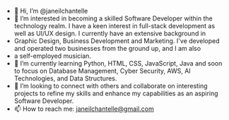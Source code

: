 - 👋 Hi, I’m @janeilchantelle
- 👀 I’m interested in becoming a skilled Software Developer within the technology realm. I have a keen interest in full-stack development as well as UI/UX design. I currently have an extensive background in
- Graphic Design, Business Development and Marketing. I've developed and operated two businesses from the ground up, and I am also
- a self-employed musician.
- 🌱 I’m currently learning Python, HTML, CSS, JavaScript, Java and soon to focus on Database Management, Cyber Security, AWS, AI Technologies, and Data Structures. 
- 💞️ I’m looking to connect with others and collaborate on interesting projects to refine my skills and enhance my capabilities as an aspiring Software Developer.
- 📫 How to reach me: janeilchantelle@gmail.com

<!---
janeilchantelle/janeilchantelle is a ✨ special ✨ repository because its `README.md` (this file) appears on your GitHub profile.
You can click the Preview link to take a look at your changes.
--->
